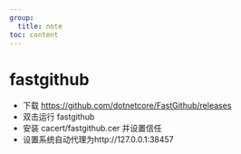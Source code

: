 ```yaml
---
group:
  title: note
toc: content
---
```


# fastgithub

- 下载 https://github.com/dotnetcore/FastGithub/releases
- 双击运行 fastgithub
- 安装 cacert/fastgithub.cer 并设置信任
- 设置系统自动代理为http://127.0.0.1:38457
